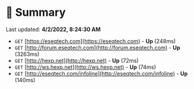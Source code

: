 # 📖 Summary
Last updated: **4/2/2022, 8:24:30 AM**

- `GET` [https://eseqtech.com](https://eseqtech.com) - **Up** (248ms)
- `GET` [http://forum.eseqtech.com](http://forum.eseqtech.com) - **Up** (3263ms)
- `GET` [http://hexp.net](http://hexp.net) - **Up** (72ms)
- `GET` [http://ws.hexp.net](http://ws.hexp.net) - **Up** (74ms)
- `GET` [http://eseqtech.com/infoline](http://eseqtech.com/infoline) - **Up** (140ms)
